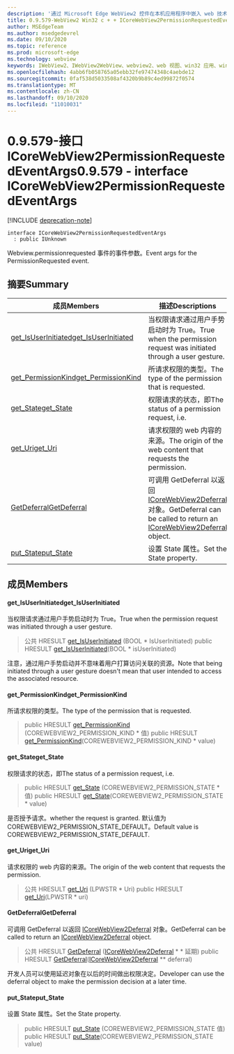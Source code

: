 ```yaml
---
description: '通过 Microsoft Edge WebView2 控件在本机应用程序中嵌入 web 技术 (HTML、CSS 和 JavaScript) '
title: 0.9.579-WebView2 Win32 c + + ICoreWebView2PermissionRequestedEventArgs
author: MSEdgeTeam
ms.author: msedgedevrel
ms.date: 09/10/2020
ms.topic: reference
ms.prod: microsoft-edge
ms.technology: webview
keywords: IWebView2、IWebView2WebView、webview2、web 视图、win32 应用、win32、edge、ICoreWebView2、ICoreWebView2Controller、浏览器控件、边缘 html、ICoreWebView2PermissionRequestedEventArgs
ms.openlocfilehash: 4abb6fb058765a05ebb32fe97474348c4aebde12
ms.sourcegitcommit: 0faf538d5033508af4320b9b89c4ed99872f0574
ms.translationtype: MT
ms.contentlocale: zh-CN
ms.lasthandoff: 09/10/2020
ms.locfileid: "11010031"
---
```

# <span data-ttu-id="45bbb-104">0.9.579-接口 ICoreWebView2PermissionRequestedEventArgs</span><span class="sxs-lookup"><span data-stu-id="45bbb-104">0.9.579 - interface ICoreWebView2PermissionRequestedEventArgs</span></span> 

[!INCLUDE [deprecation-note](../../includes/deprecation-note.md)]

```
interface ICoreWebView2PermissionRequestedEventArgs
  : public IUnknown
```

<span data-ttu-id="45bbb-105">Webview.permissionrequested 事件的事件参数。</span><span class="sxs-lookup"><span data-stu-id="45bbb-105">Event args for the PermissionRequested event.</span></span>

## <span data-ttu-id="45bbb-106">摘要</span><span class="sxs-lookup"><span data-stu-id="45bbb-106">Summary</span></span>

 <span data-ttu-id="45bbb-107">成员</span><span class="sxs-lookup"><span data-stu-id="45bbb-107">Members</span></span>                        | <span data-ttu-id="45bbb-108">描述</span><span class="sxs-lookup"><span data-stu-id="45bbb-108">Descriptions</span></span>
--------------------------------|---------------------------------------------
[<span data-ttu-id="45bbb-109">get_IsUserInitiated</span><span class="sxs-lookup"><span data-stu-id="45bbb-109">get_IsUserInitiated</span></span>](#get_isuserinitiated) | <span data-ttu-id="45bbb-110">当权限请求通过用户手势启动时为 True。</span><span class="sxs-lookup"><span data-stu-id="45bbb-110">True when the permission request was initiated through a user gesture.</span></span>
[<span data-ttu-id="45bbb-111">get_PermissionKind</span><span class="sxs-lookup"><span data-stu-id="45bbb-111">get_PermissionKind</span></span>](#get_permissionkind) | <span data-ttu-id="45bbb-112">所请求权限的类型。</span><span class="sxs-lookup"><span data-stu-id="45bbb-112">The type of the permission that is requested.</span></span>
[<span data-ttu-id="45bbb-113">get_State</span><span class="sxs-lookup"><span data-stu-id="45bbb-113">get_State</span></span>](#get_state) | <span data-ttu-id="45bbb-114">权限请求的状态，即</span><span class="sxs-lookup"><span data-stu-id="45bbb-114">The status of a permission request, i.e.</span></span>
[<span data-ttu-id="45bbb-115">get_Uri</span><span class="sxs-lookup"><span data-stu-id="45bbb-115">get_Uri</span></span>](#get_uri) | <span data-ttu-id="45bbb-116">请求权限的 web 内容的来源。</span><span class="sxs-lookup"><span data-stu-id="45bbb-116">The origin of the web content that requests the permission.</span></span>
[<span data-ttu-id="45bbb-117">GetDeferral</span><span class="sxs-lookup"><span data-stu-id="45bbb-117">GetDeferral</span></span>](#getdeferral) | <span data-ttu-id="45bbb-118">可调用 GetDeferral 以返回 [ICoreWebView2Deferral](icorewebview2deferral.md) 对象。</span><span class="sxs-lookup"><span data-stu-id="45bbb-118">GetDeferral can be called to return an [ICoreWebView2Deferral](icorewebview2deferral.md) object.</span></span>
[<span data-ttu-id="45bbb-119">put_State</span><span class="sxs-lookup"><span data-stu-id="45bbb-119">put_State</span></span>](#put_state) | <span data-ttu-id="45bbb-120">设置 State 属性。</span><span class="sxs-lookup"><span data-stu-id="45bbb-120">Set the State property.</span></span>

## <span data-ttu-id="45bbb-121">成员</span><span class="sxs-lookup"><span data-stu-id="45bbb-121">Members</span></span>

#### <span data-ttu-id="45bbb-122">get_IsUserInitiated</span><span class="sxs-lookup"><span data-stu-id="45bbb-122">get_IsUserInitiated</span></span> 

<span data-ttu-id="45bbb-123">当权限请求通过用户手势启动时为 True。</span><span class="sxs-lookup"><span data-stu-id="45bbb-123">True when the permission request was initiated through a user gesture.</span></span>

> <span data-ttu-id="45bbb-124">公共 HRESULT [get_IsUserInitiated](#get_isuserinitiated) (BOOL \* IsUserInitiated) </span><span class="sxs-lookup"><span data-stu-id="45bbb-124">public HRESULT [get_IsUserInitiated](#get_isuserinitiated)(BOOL \* isUserInitiated)</span></span>

<span data-ttu-id="45bbb-125">注意，通过用户手势启动并不意味着用户打算访问关联的资源。</span><span class="sxs-lookup"><span data-stu-id="45bbb-125">Note that being initiated through a user gesture doesn't mean that user intended to access the associated resource.</span></span>

#### <span data-ttu-id="45bbb-126">get_PermissionKind</span><span class="sxs-lookup"><span data-stu-id="45bbb-126">get_PermissionKind</span></span> 

<span data-ttu-id="45bbb-127">所请求权限的类型。</span><span class="sxs-lookup"><span data-stu-id="45bbb-127">The type of the permission that is requested.</span></span>

> <span data-ttu-id="45bbb-128">public HRESULT [get_PermissionKind](#get_permissionkind) (COREWEBVIEW2_PERMISSION_KIND \* 值) </span><span class="sxs-lookup"><span data-stu-id="45bbb-128">public HRESULT [get_PermissionKind](#get_permissionkind)(COREWEBVIEW2_PERMISSION_KIND \* value)</span></span>

#### <span data-ttu-id="45bbb-129">get_State</span><span class="sxs-lookup"><span data-stu-id="45bbb-129">get_State</span></span> 

<span data-ttu-id="45bbb-130">权限请求的状态，即</span><span class="sxs-lookup"><span data-stu-id="45bbb-130">The status of a permission request, i.e.</span></span>

> <span data-ttu-id="45bbb-131">public HRESULT [get_State](#get_state) (COREWEBVIEW2_PERMISSION_STATE \* 值) </span><span class="sxs-lookup"><span data-stu-id="45bbb-131">public HRESULT [get_State](#get_state)(COREWEBVIEW2_PERMISSION_STATE \* value)</span></span>

<span data-ttu-id="45bbb-132">是否授予请求。</span><span class="sxs-lookup"><span data-stu-id="45bbb-132">whether the request is granted.</span></span> <span data-ttu-id="45bbb-133">默认值为 COREWEBVIEW2_PERMISSION_STATE_DEFAULT。</span><span class="sxs-lookup"><span data-stu-id="45bbb-133">Default value is COREWEBVIEW2_PERMISSION_STATE_DEFAULT.</span></span>

#### <span data-ttu-id="45bbb-134">get_Uri</span><span class="sxs-lookup"><span data-stu-id="45bbb-134">get_Uri</span></span> 

<span data-ttu-id="45bbb-135">请求权限的 web 内容的来源。</span><span class="sxs-lookup"><span data-stu-id="45bbb-135">The origin of the web content that requests the permission.</span></span>

> <span data-ttu-id="45bbb-136">公共 HRESULT [get_Uri](#get_uri) (LPWSTR \* Uri) </span><span class="sxs-lookup"><span data-stu-id="45bbb-136">public HRESULT [get_Uri](#get_uri)(LPWSTR \* uri)</span></span>

#### <span data-ttu-id="45bbb-137">GetDeferral</span><span class="sxs-lookup"><span data-stu-id="45bbb-137">GetDeferral</span></span> 

<span data-ttu-id="45bbb-138">可调用 GetDeferral 以返回 [ICoreWebView2Deferral](icorewebview2deferral.md) 对象。</span><span class="sxs-lookup"><span data-stu-id="45bbb-138">GetDeferral can be called to return an [ICoreWebView2Deferral](icorewebview2deferral.md) object.</span></span>

> <span data-ttu-id="45bbb-139">公共 HRESULT [GetDeferral](#getdeferral) ([ICoreWebView2Deferral](icorewebview2deferral.md) \* \* 延期) </span><span class="sxs-lookup"><span data-stu-id="45bbb-139">public HRESULT [GetDeferral](#getdeferral)([ICoreWebView2Deferral](icorewebview2deferral.md) \*\* deferral)</span></span>

<span data-ttu-id="45bbb-140">开发人员可以使用延迟对象在以后的时间做出权限决定。</span><span class="sxs-lookup"><span data-stu-id="45bbb-140">Developer can use the deferral object to make the permission decision at a later time.</span></span>

#### <span data-ttu-id="45bbb-141">put_State</span><span class="sxs-lookup"><span data-stu-id="45bbb-141">put_State</span></span> 

<span data-ttu-id="45bbb-142">设置 State 属性。</span><span class="sxs-lookup"><span data-stu-id="45bbb-142">Set the State property.</span></span>

> <span data-ttu-id="45bbb-143">public HRESULT [put_State](#put_state) (COREWEBVIEW2_PERMISSION_STATE 值) </span><span class="sxs-lookup"><span data-stu-id="45bbb-143">public HRESULT [put_State](#put_state)(COREWEBVIEW2_PERMISSION_STATE value)</span></span>

